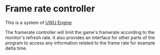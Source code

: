 # Frame rate controller

This is a system of [UWU Engine](../../README.md)

The framerate controller will limit the game's framerate according to the monitor's refresh rate. It also provides an interface for other parts of the program to access any information related to the frame rate for example delta time.